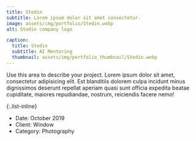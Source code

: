 ```yaml
---
title: Stedin
subtitle: Lorem ipsum dolor sit amet consectetur.
image: assets/img/portfolio/Stedin.webp
alt: Stedin company logo

caption:
  title: Stedin
  subtitle: AI Mentoring
  thumbnail: assets/img/portfolio_thumbnail/Stedin.webp
---
```

Use this area to describe your project. Lorem ipsum dolor sit amet, consectetur adipisicing elit. Est blanditiis dolorem culpa incidunt minus dignissimos deserunt repellat aperiam quasi sunt officia expedita beatae cupiditate, maiores repudiandae, nostrum, reiciendis facere nemo!

{:.list-inline}
- Date: October 2019
- Client: Window
- Category: Photography


